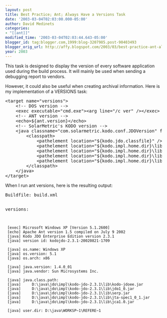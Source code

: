 ```yaml
---
layout: post
title: Best Practice; Ant; Always Have a Versions Task
date: '2003-03-04T02:03:00.000-05:00'
author: David Medinets
categories:
- "[[ant]]"
modified_time: '2003-03-04T02:03:44.643-05:00'
blogger_id: tag:blogger.com,1999:blog-3207985.post-90403493
blogger_orig_url: http://affy.blogspot.com/2003/03/best-practice-ant-always-have-versions.md
year: 2003
---
```


This task is designed to display the version of every software application used during the build process. It will mainly
be used when sending a debugging report to vendors.


However, it could also be useful when creating archival information. Here is my implementation of a VERSIONS task:

<pre>
&lt;target name="versions"&gt;
	&lt;!-- DOS version --&gt;
	&lt;exec executable="cmd.exe"&gt;&lt;arg line="/c ver" /&gt;&lt;/exec&gt;
	&lt;!-- ANT version --&gt;
	&lt;echo&gt;${ant.version}&lt;/echo&gt;
	&lt;!-- SolarMetric's KODO version --&gt;
	&lt;java classname="com.solarmetric.kodo.conf.JDOVersion" fork="yes"&gt;
		&lt;classpath&gt;
			&lt;pathelement location="${kodo.jdo.classfile}" /&gt;
			&lt;pathelement location="${kodo.impl.home.dir}\lib\jdo1_0.jar" /&gt;
			&lt;pathelement location="${kodo.impl.home.dir}\lib\serp.jar" /&gt;
			&lt;pathelement location="${kodo.impl.home.dir}\lib\jta-spec1_0_1.jar" /&gt;
			&lt;pathelement location="${kodo.impl.home.dir}\lib\jca1.0.jar" /&gt;
		&lt;/classpath&gt;
	&lt;/java&gt;
&lt;/target&gt;
</pre>
<p>When I run ant versions, here is the resulting output:</p>
<pre>
Buildfile: build.xml

versions:

     [exec] Microsoft Windows XP [Version 5.1.2600]
     [echo] Apache Ant version 1.5 compiled on July 9 2002
     [java] Kodo JDO Enterprise Edition version 2.3.1
     [java] version id: kodojdo-2.3.1-20020821-1709

     [java] os.name: Windows XP
     [java] os.version: 5.1
     [java] os.arch: x86

     [java] java.version: 1.4.0_01
     [java] java.vendor: Sun Microsystems Inc.

     [java] java.class.path:
     [java]     D:\java\jdo\impl\kodo-jdo-2.3.1\lib\kodo-jdoee.jar
     [java]     D:\java\jdo\impl\kodo-jdo-2.3.1\lib\jdo1_0.jar
     [java]     D:\java\jdo\impl\kodo-jdo-2.3.1\lib\serp.jar
     [java]     D:\java\jdo\impl\kodo-jdo-2.3.1\lib\jta-spec1_0_1.jar
     [java]     D:\java\jdo\impl\kodo-jdo-2.3.1\lib\jca1.0.jar

     [java] user.dir: D:\java\WORKSP~1\REFERE~1
</pre>